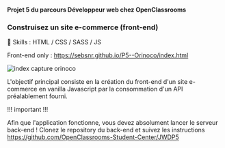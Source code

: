 #### Projet 5 du parcours Développeur web chez OpenClassrooms
### Construisez un site e-commerce (front-end)


🔨 Skills : HTML / CSS / SASS / JS

Front-end only : https://sebsnr.github.io/P5--Orinoco/index.html

![index capture orinoco](https://user-images.githubusercontent.com/78140833/118857887-d4594900-b8d8-11eb-9272-bf2dd904247b.png)

L'objectif principal consiste en la création du front-end d'un site e-commerce en vanilla Javascript par la consommation d'un API préalablement fourni.

!!! important !!! 

Afin que l'application fonctionne, vous devez absolument lancer le serveur back-end !
Clonez le repository du back-end et suivez les instructions https://github.com/OpenClassrooms-Student-Center/JWDP5
